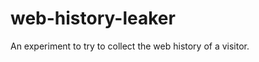 web-history-leaker
==================

An experiment to try to collect the web history of a visitor.
